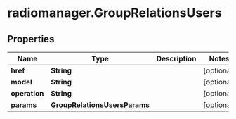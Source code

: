 # radiomanager.GroupRelationsUsers

## Properties

Name | Type | Description | Notes
------------ | ------------- | ------------- | -------------
**href** | **String** |  | [optional] 
**model** | **String** |  | [optional] 
**operation** | **String** |  | [optional] 
**params** | [**GroupRelationsUsersParams**](GroupRelationsUsersParams.md) |  | [optional] 


